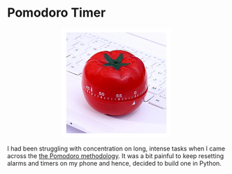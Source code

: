 # Pomodoro Timer
<p align="center">
   <img src="https://github.com/SwamiKannan/Revisiting-Python/blob/main/Pomodoro/cover.jpg" width='50%'>
   </p>
I had been struggling with concentration on long, intense tasks when I came across the <a href = "https://heyfocus.com/blog/how-to-use-pomodoro-to-boost-your-focus-and-productivity/"> the Pomodoro methodology</a>. It was a bit painful to keep resetting alarms and timers on my phone and hence, decided to build one in Python.
